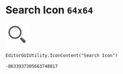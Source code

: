 # Search Icon `64x64`
<img src="/img/Search%20Icon.png" width=64 height=64>

``` CSharp
EditorGUIUtility.IconContent("Search Icon")
```
```
-8633937305663748817
```

